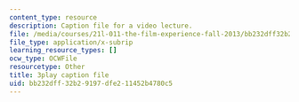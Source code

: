 ```yaml
---
content_type: resource
description: Caption file for a video lecture.
file: /media/courses/21l-011-the-film-experience-fall-2013/bb232dff32b29197dfe211452b4780c5_NOT1VZrNkMo.srt
file_type: application/x-subrip
learning_resource_types: []
ocw_type: OCWFile
resourcetype: Other
title: 3play caption file
uid: bb232dff-32b2-9197-dfe2-11452b4780c5
---
```

